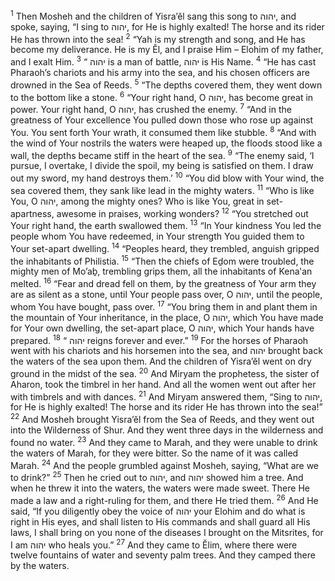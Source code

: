 <sup>1</sup> Then Mosheh and the children of Yisra’ĕl sang this song to יהוה, and spoke, saying, “I sing to יהוה, for He is highly exalted! The horse and its rider He has thrown into the sea!
<sup>2</sup> “Yah is my strength and song, and He has become my deliverance. He is my Ĕl, and I praise Him – Elohim of my father, and I exalt Him.
<sup>3</sup> “ יהוה is a man of battle, יהוה is His Name.
<sup>4</sup> “He has cast Pharaoh’s chariots and his army into the sea, and his chosen officers are drowned in the Sea of Reeds.
<sup>5</sup> “The depths covered them, they went down to the bottom like a stone.
<sup>6</sup> “Your right hand, O יהוה, has become great in power. Your right hand, O יהוה, has crushed the enemy.
<sup>7</sup> “And in the greatness of Your excellence You pulled down those who rose up against You. You sent forth Your wrath, it consumed them like stubble.
<sup>8</sup> “And with the wind of Your nostrils the waters were heaped up, the floods stood like a wall, the depths became stiff in the heart of the sea.
<sup>9</sup> “The enemy said, ‘I pursue, I overtake, I divide the spoil, my being is satisfied on them. I draw out my sword, my hand destroys them.’
<sup>10</sup> “You did blow with Your wind, the sea covered them, they sank like lead in the mighty waters.
<sup>11</sup> “Who is like You, O יהוה, among the mighty ones? Who is like You, great in set-apartness, awesome in praises, working wonders?
<sup>12</sup> “You stretched out Your right hand, the earth swallowed them.
<sup>13</sup> “In Your kindness You led the people whom You have redeemed, in Your strength You guided them to Your set-apart dwelling.
<sup>14</sup> “Peoples heard, they trembled, anguish gripped the inhabitants of Philistia.
<sup>15</sup> “Then the chiefs of Eḏom were troubled, the mighty men of Mo’aḇ, trembling grips them, all the inhabitants of Kena‛an melted.
<sup>16</sup> “Fear and dread fell on them, by the greatness of Your arm they are as silent as a stone, until Your people pass over, O יהוה, until the people, whom You have bought, pass over.
<sup>17</sup> “You bring them in and plant them in the mountain of Your inheritance, in the place, O יהוה, which You have made for Your own dwelling, the set-apart place, O יהוה, which Your hands have prepared.
<sup>18</sup> “ יהוה reigns forever and ever.”
<sup>19</sup> For the horses of Pharaoh went with his chariots and his horsemen into the sea, and יהוה brought back the waters of the sea upon them. And the children of Yisra’ĕl went on dry ground in the midst of the sea.
<sup>20</sup> And Miryam the prophetess, the sister of Aharon, took the timbrel in her hand. And all the women went out after her with timbrels and with dances.
<sup>21</sup> And Miryam answered them, “Sing to יהוה, for He is highly exalted! The horse and its rider He has thrown into the sea!”
<sup>22</sup> And Mosheh brought Yisra’ĕl from the Sea of Reeds, and they went out into the Wilderness of Shur. And they went three days in the wilderness and found no water.
<sup>23</sup> And they came to Marah, and they were unable to drink the waters of Marah, for they were bitter. So the name of it was called Marah.
<sup>24</sup> And the people grumbled against Mosheh, saying, “What are we to drink?”
<sup>25</sup> Then he cried out to יהוה, and יהוה showed him a tree. And when he threw it into the waters, the waters were made sweet. There He made a law and a right-ruling for them, and there He tried them.
<sup>26</sup> And He said, “If you diligently obey the voice of יהוה your Elohim and do what is right in His eyes, and shall listen to His commands and shall guard all His laws, I shall bring on you none of the diseases I brought on the Mitsrites, for I am יהוה who heals you.”
<sup>27</sup> And they came to Ĕlim, where there were twelve fountains of water and seventy palm trees. And they camped there by the waters.
